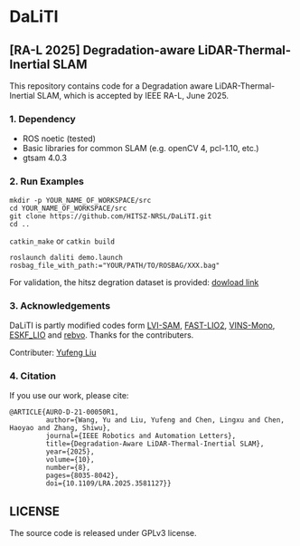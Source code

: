 # DaLiTI

## [RA-L 2025] **D**egradation-**a**ware **Li**DAR-**T**hermal-**I**nertial SLAM


This repository contains code for a Degradation aware LiDAR-Thermal-Inertial SLAM, which is accepted by IEEE RA-L, June 2025.


### 1. Dependency
- ROS noetic (tested)
- Basic libraries for common SLAM (e.g. openCV 4, pcl-1.10, etc.)
- gtsam 4.0.3

### 2. Run Examples
```
mkdir -p YOUR_NAME_OF_WORKSPACE/src
cd YOUR_NAME_OF_WORKSPACE/src
git clone https://github.com/HITSZ-NRSL/DaLiTI.git
cd ..
```
`catkin_make` or `catkin build`

```
roslaunch daliti demo.launch rosbag_file_with_path:="YOUR/PATH/TO/ROSBAG/XXX.bag"
```
For validation, the hitsz degration dataset is provided: [dowload link](https://drive.google.com/drive/folders/1U44TfwOejWUmdcbuG6x2k14r6DkX6V-k) 

### 3.  Acknowledgements
DaLiTI is partly modified codes form [LVI-SAM](https://github.com/TixiaoShan/LVI-SAM), [FAST-LIO2](https://github.com/hku-mars/FAST_LIO), [VINS-Mono](https://github.com/HKUST-Aerial-Robotics/VINS-Mono), [ESKF_LIO](https://github.com/chengwei0427/ESKF_LIO.git) and [rebvo](https://github.com/JuanTarrio/rebvo). Thanks for the contributers.  

Contributer: [Yufeng Liu](https://github.com/raymond-lau-lyf)

### 4.  Citation
If you use our work, please cite:
```
@ARTICLE{AURO-D-21-00050R1,
         author={Wang, Yu and Liu, Yufeng and Chen, Lingxu and Chen, Haoyao and Zhang, Shiwu},
         journal={IEEE Robotics and Automation Letters},
         title={Degradation-Aware LiDAR-Thermal-Inertial SLAM},
         year={2025},
         volume={10},
         number={8},
         pages={8035-8042},
         doi={10.1109/LRA.2025.3581127}}
```
## LICENSE
The source code is released under GPLv3 license.
